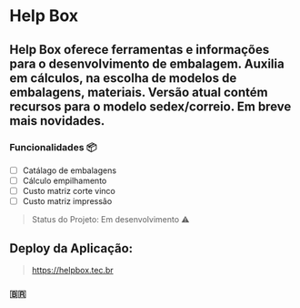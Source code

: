 # Help Box

## Help Box oferece ferramentas e informações para o desenvolvimento de embalagem. Auxilia em cálculos, na escolha de modelos de embalagens, materiais. Versão atual contém recursos para o modelo sedex/correio. Em breve mais novidades.

### Funcionalidades :package:

- [ ] Catálago de embalagens
- [ ] Cálculo empilhamento
- [ ] Custo matriz corte vinco
- [ ] Custo matriz impressão

> Status do Projeto: Em desenvolvimento :warning:

## Deploy da Aplicação: 

> https://helpbox.tec.br

### :brazil: